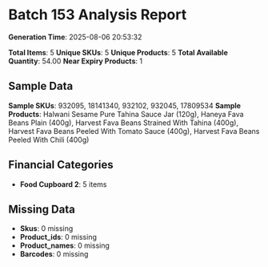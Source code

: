 # Batch 153 Analysis Report

**Generation Time**: 2025-08-06 20:53:32

**Total Items**: 5
**Unique SKUs**: 5
**Unique Products**: 5
**Total Available Quantity**: 54.00
**Near Expiry Products**: 1

## Sample Data
**Sample SKUs**: 932095, 18141340, 932102, 932045, 17809534
**Sample Products**: Halwani Sesame Pure Tahina Sauce Jar (120g), Haneya Fava Beans Plain (400g), Harvest Fava Beans Strained With Tahina (400g), Harvest Fava Beans Peeled With Tomato Sauce (400g), Harvest Fava Beans Peeled With Chili (400g)

## Financial Categories
- **Food Cupboard 2**: 5 items

## Missing Data
- **Skus**: 0 missing
- **Product_ids**: 0 missing
- **Product_names**: 0 missing
- **Barcodes**: 0 missing
